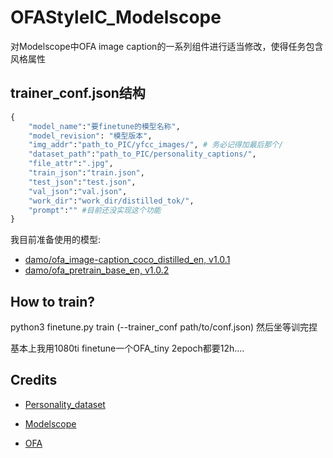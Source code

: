# OFAStyleIC_Modelscope
对Modelscope中OFA image caption的一系列组件进行适当修改，使得任务包含风格属性

## trainer_conf.json结构
```py
{
    "model_name":"要finetune的模型名称",
    "model_revision": "模型版本",
    "img_addr":"path_to_PIC/yfcc_images/", # 务必记得加最后那个/
    "dataset_path":"path_to_PIC/personality_captions/",
    "file_attr":".jpg",
    "train_json":"train.json",
    "test_json":"test.json",
    "val_json":"val.json",
    "work_dir":"work_dir/distilled_tok/",
    "prompt":"" #目前还没实现这个功能
}
```

我目前准备使用的模型:
- [damo/ofa_image-caption_coco_distilled_en, v1.0.1](https://modelscope.cn/models/damo/ofa_image-caption_coco_distilled_en/summary)
- [damo/ofa_pretrain_base_en, v1.0.2](https://modelscope.cn/models/damo/ofa_pretrain_base_en/summary)

## How to train?
python3 finetune.py train (--trainer_conf path/to/conf.json)
然后坐等训完捏

基本上我用1080ti finetune一个OFA_tiny 2epoch都要12h....


## Credits
- [Personality_dataset](https://openaccess.thecvf.com/content_CVPR_2019/html/Shuster_Engaging_Image_Captioning_via_Personality_CVPR_2019_paper.html)

- [Modelscope](https://modelscope.cn)

- [OFA](https://github.com/OFA-Sys/OFA)
